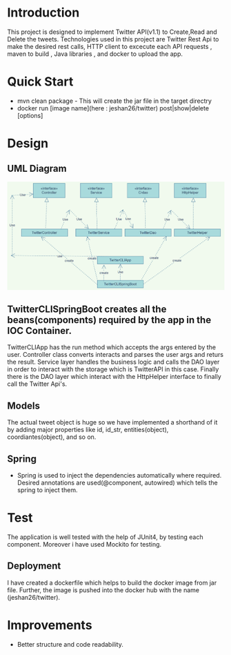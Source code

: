 # Introduction
This project is designed to implement Twitter API(v1.1) to Create,Read and Delete the tweets. Technologies used in this project are Twitter Rest Api to make the desired  rest calls, HTTP client  to excecute each API requests , maven to build , Java libraries , and docker to upload the app.


# Quick Start
- mvn clean package - This will create the jar file in the target directry
- docker run [image name](here : jeshan26/twitter) post|show|delete [options]

# Design
## UML Diagram 
  ![](images/ClassUML.png)
## TwitterCLISpringBoot creates all the beans(components) required by the app in the IOC Container.
TwitterCLIApp has the run method which accepts the args entered by the user. Controller class converts interacts and parses the user args  and returs the result. Service layer handles the business logic and calls the DAO layer in order to interact with the storage which is TwitterAPI in this case. Finally there is the DAO layer which interact with the HttpHelper interface to finally call the Twitter Api's. 
## Models
The actual tweet object is huge so we have implemented a shorthand of it by adding major properties like id, id_str, entities(object), coordiantes(object), and so on.
## Spring
- Spring is used to inject the dependencies automatically where required. Desired annotations are used(@component, autowired) which tells the spring to inject them. 

# Test
The application is well tested with the help of JUnit4, by testing each component. Moreover i have used Mockito for testing.

## Deployment
I have created a dockerfile which helps to build the docker image from jar file. Further, the image is pushed into the docker hub with the name (jeshan26/twitter). 

# Improvements
- Better structure and code readability.
